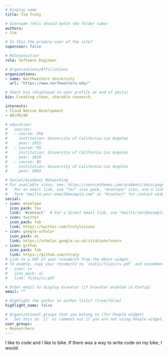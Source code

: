 ```yaml
---
# Display name
title: Tim Truty

# Username (this should match the folder name)
authors:
- tim

# Is this the primary user of the site?
superuser: false

# Role/position
role: Software Engineer

# Organizations/Affiliations
organizations:
- name: Northwestern University
  url: "https://www.northwestern.edu/"

# Short bio (displayed in user profile at end of posts)
bio: Creating clean, sharable research.

interests:
- Cloud Native Development
- AR/VR/XR

# education:
#   courses:
#   - course: PhD 
#     institution: University of California Los Angeles
#     year: 2015
#   - course: MS
#     institution: University of California Los Angeles
#     year: 2010
#   - course: BS
#     institution: University of California Los Angeles
#     year: 2003

# Social/Academic Networking
# For available icons, see: https://sourcethemes.com/academic/docs/page-builder/#icons
#   For an email link, use "fas" icon pack, "envelope" icon, and a link in the
#   form "mailto:your-email@example.com" or "#contact" for contact widget.
social:
- icon: envelope
  icon_pack: fas
  link: '#contact'  # For a direct email link, use "mailto:test@example.org".
- icon: twitter
  icon_pack: fab
  link: https://twitter.com/trutylicious
- icon: google-scholar
  icon_pack: ai
  link: https://scholar.google.co.uk/citations?user=
- icon: github
  icon_pack: fab
  link: https://github.com/ttruty
# Link to a PDF of your resume/CV from the About widget.
# To enable, copy your resume/CV to `static/files/cv.pdf` and uncomment the lines below.
# - icon: cv
#   icon_pack: ai
#   link: files/cv.pdf

# Enter email to display Gravatar (if Gravatar enabled in Config)
email: ""

# Highlight the author in author lists? (true/false)
highlight_name: false

# Organizational groups that you belong to (for People widget)
#   Set this to `[]` or comment out if you are not using People widget.
user_groups:
- Researchers
---
```


I like to code and I like to bike. If there was a way to write code on my bike, I would.